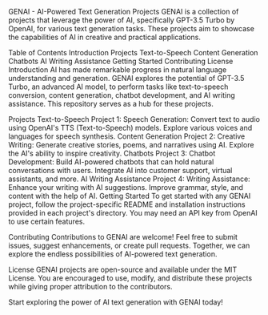 GENAI - AI-Powered Text Generation Projects
GENAI is a collection of projects that leverage the power of AI, specifically GPT-3.5 Turbo by OpenAI, for various text generation tasks. These projects aim to showcase the capabilities of AI in creative and practical applications.

Table of Contents
Introduction
Projects
Text-to-Speech
Content Generation
Chatbots
AI Writing Assistance
Getting Started
Contributing
License
Introduction
AI has made remarkable progress in natural language understanding and generation. GENAI explores the potential of GPT-3.5 Turbo, an advanced AI model, to perform tasks like text-to-speech conversion, content generation, chatbot development, and AI writing assistance. This repository serves as a hub for these projects.

Projects
Text-to-Speech
Project 1: Speech Generation: Convert text to audio using OpenAI's TTS (Text-to-Speech) models. Explore various voices and languages for speech synthesis.
Content Generation
Project 2: Creative Writing: Generate creative stories, poems, and narratives using AI. Explore the AI's ability to inspire creativity.
Chatbots
Project 3: Chatbot Development: Build AI-powered chatbots that can hold natural conversations with users. Integrate AI into customer support, virtual assistants, and more.
AI Writing Assistance
Project 4: Writing Assistance: Enhance your writing with AI suggestions. Improve grammar, style, and content with the help of AI.
Getting Started
To get started with any GENAI project, follow the project-specific README and installation instructions provided in each project's directory. You may need an API key from OpenAI to use certain features.

Contributing
Contributions to GENAI are welcome! Feel free to submit issues, suggest enhancements, or create pull requests. Together, we can explore the endless possibilities of AI-powered text generation.

License
GENAI projects are open-source and available under the MIT License. You are encouraged to use, modify, and distribute these projects while giving proper attribution to the contributors.

Start exploring the power of AI text generation with GENAI today!
